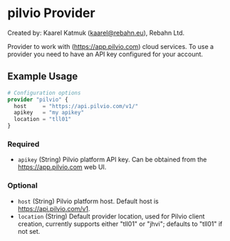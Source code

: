 # pilvio Provider
Created by: Kaarel Katmuk (kaarel@rebahn.eu), Rebahn Ltd.

Provider to work with (https://app.pilvio.com) cloud services. To use a provider you need to have an API key configured for your account.

## Example Usage

```terraform
# Configuration options
provider "pilvio" {
  host     = "https://api.pilvio.com/v1/"
  apikey   = "my apikey"
  location = "tll01"
}
```

### Required

- `apikey` (String) Pilvio platform API key. Can be obtained from the https://app.pilvio.com web UI.

### Optional

- `host` (String) Pilvio platform host. Default host is https://api.pilvio.com/v1.
- `location` (String) Default provider location, used for Pilvio client creation, currently supports either "tll01" or "jhvi"; defaults to "tll01" if not set.
